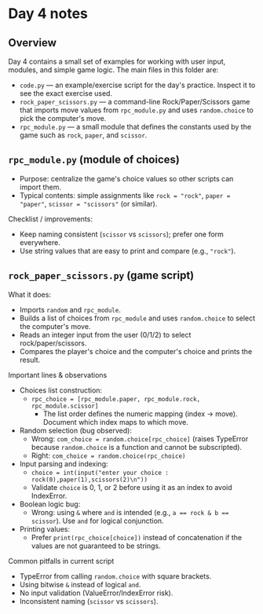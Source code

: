 # Day 4 notes

## Overview
Day 4 contains a small set of examples for working with user input, modules, and simple game logic. The main files in this folder are:

- `code.py` — an example/exercise script for the day's practice. Inspect it to see the exact exercise used.
- `rock_paper_scissors.py` — a command-line Rock/Paper/Scissors game that imports move values from `rpc_module.py` and uses `random.choice` to pick the computer's move.
- `rpc_module.py` — a small module that defines the constants used by the game such as `rock`, `paper`, and `scissor`.

## `rpc_module.py` (module of choices)
- Purpose: centralize the game's choice values so other scripts can import them.
- Typical contents: simple assignments like `rock = "rock"`, `paper = "paper"`, `scissor = "scissors"` (or similar).

Checklist / improvements:
- Keep naming consistent (`scissor` vs `scissors`); prefer one form everywhere.
- Use string values that are easy to print and compare (e.g., `"rock"`).

## `rock_paper_scissors.py` (game script)
What it does:
- Imports `random` and `rpc_module`.
- Builds a list of choices from `rpc_module` and uses `random.choice` to select the computer's move.
- Reads an integer input from the user (0/1/2) to select rock/paper/scissors.
- Compares the player's choice and the computer's choice and prints the result.

Important lines & observations
- Choices list construction:
  - `rpc_choice = [rpc_module.paper, rpc_module.rock, rpc_module.scissor]`
    - The list order defines the numeric mapping (index → move). Document which index maps to which move.
- Random selection (bug observed):
  - Wrong: `com_choice = random.choice[rpc_choice]` (raises TypeError because `random.choice` is a function and cannot be subscripted).
  - Right: `com_choice = random.choice(rpc_choice)`
- Input parsing and indexing:
  - `choice = int(input("enter your choice : rock(0),paper(1),scissors(2)\n"))`
  - Validate `choice` is 0, 1, or 2 before using it as an index to avoid IndexError.
- Boolean logic bug:
  - Wrong: using `&` where `and` is intended (e.g., `a == rock & b == scissor`). Use `and` for logical conjunction.
- Printing values:
  - Prefer `print(rpc_choice[choice])` instead of concatenation if the values are not guaranteed to be strings.

Common pitfalls in current script
- TypeError from calling `random.choice` with square brackets.
- Using bitwise `&` instead of logical `and`.
- No input validation (ValueError/IndexError risk).
- Inconsistent naming (`scissor` vs `scissors`).




